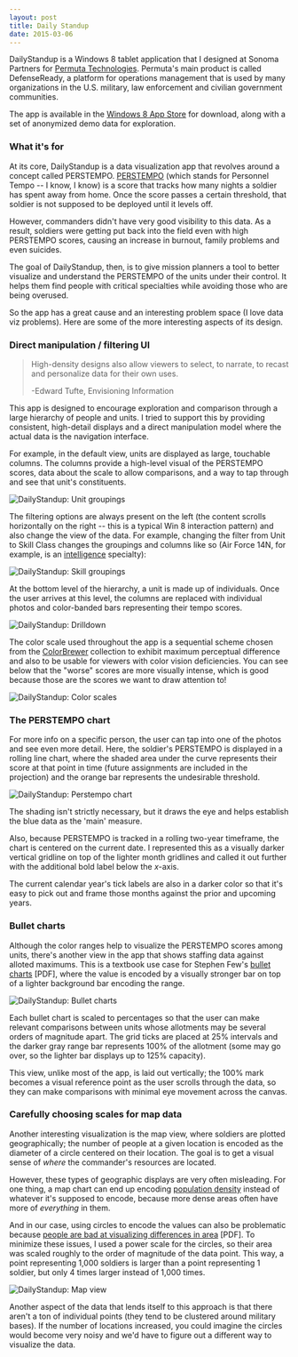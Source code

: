 ```yaml
---
layout: post
title: Daily Standup
date: 2015-03-06
---
```


DailyStandup is a Windows 8 tablet application that I designed at Sonoma Partners for [Permuta Technologies](http://www.permuta.com/). Permuta's main product is called DefenseReady, a platform for operations management that is used by many organizations in the U.S. military, law enforcement and civilian government communities.

The app is available in the [Windows 8 App Store](http://apps.microsoft.com/windows/en-us/app/defenseready-daily-standup/c2e5d633-7592-4c27-b8a5-012188056c1d) for download, along with a set of anonymized demo data for exploration.


### What it's for

At its core, DailyStandup is a data visualization app that revolves around a concept called PERSTEMPO. [PERSTEMPO](http://www.defense.gov/news/newsarticle.aspx?id=42131) (which stands for Personnel Tempo -- I know, I know) is a score that tracks how many nights a soldier has spent away from home. Once the score passes a certain threshold, that soldier is not supposed to be deployed until it levels off.

However, commanders didn't have very good visibility to this data. As a result, soldiers were getting put back into the field even with high PERSTEMPO scores, causing an increase in burnout, family problems and even suicides.

The goal of DailyStandup, then, is to give mission planners a tool to better visualize and understand the PERSTEMPO of the units under their control. It helps them find people with critical specialties while avoiding those who are being overused.

So the app has a great cause and an interesting problem space (I love data viz problems). Here are some of the more interesting aspects of its design.


### Direct manipulation / filtering UI

> High-density designs also allow viewers to select, to narrate, to recast and personalize data for their own uses.
>
> -Edward Tufte, Envisioning Information

This app is designed to encourage exploration and comparison through a large hierarchy of people and units. I tried to support this by providing consistent, high-detail displays and a direct manipulation model where the actual data is the navigation interface.

For example, in the default view, units are displayed as large, touchable columns. The columns provide a high-level visual of the PERSTEMPO scores, data about the scale to allow comparisons, and a way to tap through and see that unit's constituents.

![DailyStandup: Unit groupings]({{site.img}}/projects/dailystandup/units.png)

The filtering options are always present on the left (the content scrolls horizontally on the right -- this is a typical Win 8 interaction pattern) and also change the view of the data. For example, changing the filter from Unit to Skill Class changes the groupings and columns like so (Air Force 14N, for example, is an [intelligence](http://usmilitary.about.com/od/officerjobs/a/14nx.htm) specialty):

![DailyStandup: Skill groupings]({{site.img}}/projects/dailystandup/skills.png)

At the bottom level of the hierarchy, a unit is made up of individuals. Once the user arrives at this level, the columns are replaced with individual photos and color-banded bars representing their tempo scores.

![DailyStandup: Drilldown]({{site.img}}/projects/dailystandup/drilldown.png)

The color scale used throughout the app is a sequential scheme chosen from the [ColorBrewer](http://bl.ocks.org/mbostock/5577023) collection to exhibit maximum perceptual difference and also to be usable for viewers with color vision deficiencies. You can see below that the "worse" scores are more visually intense, which is good because those are the scores we want to draw attention to!

![DailyStandup: Color scales]({{site.img}}/projects/dailystandup/colors.png)


### The PERSTEMPO chart

For more info on a specific person, the user can tap into one of the photos and see even more detail. Here, the soldier's PERSTEMPO is displayed in a rolling line chart, where the shaded area under the curve represents their score at that point in time (future assignments are included in the projection) and the orange bar represents the undesirable threshold.

![DailyStandup: Perstempo chart]({{site.img}}/projects/dailystandup/chart.png)

The shading isn't strictly necessary, but it draws the eye and helps establish the blue data as the 'main' measure.

Also, because PERSTEMPO is tracked in a rolling two-year timeframe, the chart is centered on the current date. I represented this as a visually darker vertical gridline on top of the lighter month gridlines and called it out further with the additional bold label below the *x*-axis.

The current calendar year's tick labels are also in a darker color so that it's easy to pick out and frame those months against the prior and upcoming years.


### Bullet charts

Although the color ranges help to visualize the PERSTEMPO scores among units, there's another view in the app that shows staffing data against alloted maximums. This is a textbook use case for Stephen Few's [bullet charts](http://www.perceptualedge.com/articles/misc/Bullet_Graph_Design_Spec.pdf) [PDF], where the value is encoded by a visually stronger bar on top of a lighter background bar encoding the range.

![DailyStandup: Bullet charts]({{site.img}}/projects/dailystandup/bullets.png)

Each bullet chart is scaled to percentages so that the user can make relevant comparisons between units whose allotments may be several orders of magnitude apart. The grid ticks are placed at 25% intervals and the darker gray range bar represents 100% of the allotment (some may go over, so the lighter bar displays up to 125% capacity).

This view, unlike most of the app, is laid out vertically; the 100% mark becomes a visual reference point as the user scrolls through the data, so they can make comparisons with minimal eye movement across the canvas.


### Carefully choosing scales for map data

Another interesting visualization is the map view, where soldiers are plotted geographically; the number of people at a given location is encoded as the diameter of a circle centered on their location. The goal is to get a visual sense of *where* the commander's resources are located.

However, these types of geographic displays are very often misleading. For one thing, a map chart can end up encoding [population density](http://junkcharts.typepad.com/junk_charts/2010/08/different-pictures-of-unemployment-.html) instead of whatever it's supposed to encode, because more dense areas often have more of *everything* in them.

And in our case, using circles to encode the values can also be problematic because [people are bad at visualizing differences in area](http://www.perceptualedge.com/articles/08-21-07.pdf) [PDF]. To minimize these issues, I used a power scale for the circles, so their area was scaled roughly to the order of magnitude of the data point. This way, a point representing 1,000 soldiers is larger than a point representing 1 soldier, but only 4 times larger instead of 1,000 times.

![DailyStandup: Map view]({{site.img}}/projects/dailystandup/map.png)

Another aspect of the data that lends itself to this approach is that there aren't a ton of individual points (they tend to be clustered around military bases). If the number of locations increased, you could imagine the circles would become very noisy and we'd have to figure out a different way to visualize the data.
